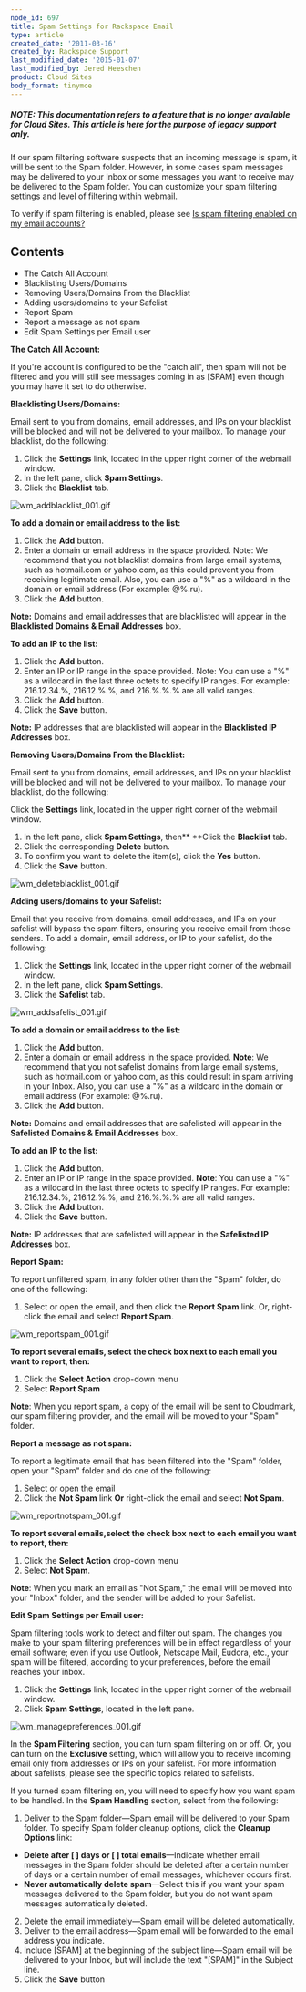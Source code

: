 ```yaml
---
node_id: 697
title: Spam Settings for Rackspace Email
type: article
created_date: '2011-03-16'
created_by: Rackspace Support
last_modified_date: '2015-01-07'
last_modified_by: Jered Heeschen
product: Cloud Sites
body_format: tinymce
---
```




##### <span>NOTE: *This documentation refers to a feature that is no longer available for Cloud Sites.  This article is here for the purpose of legacy support only.*</span>





<span><span>If our spam filtering software suspects that an incoming
message is spam, it will be sent to the Spam folder. However, in some
cases spam messages may be delivered to your Inbox or some messages you
want to receive may be delivered to the Spam folder. You can customize
your spam filtering settings and level of filtering within
webmail.</span></span>

<span><span>To verify if spam filtering is enabled, please see [Is spam
filtering enabled on my email
accounts?](/knowledge_center/index.php/Is_spam_filtering_enabled_on_my_email_accounts%3F "Is spam filtering enabled on my email accounts?")</span></span>

<div id="toctitle">

<span><span>Contents</span></span>
----------------------------------

</div>

-   <span><span><span class="toctext">The Catch All
    Account</span></span></span>
-   <span><span><span class="toctext">Blacklisting
    Users/Domains</span></span></span>
-   <span><span><span class="toctext">Removing Users/Domains From the
    Blacklist</span></span></span>
-   <span><span><span class="toctext">Adding users/domains to your
    Safelist</span></span></span>
-   <span><span><span class="toctext">Report Spam</span></span></span>
-   <span><span><span class="toctext">Report a message as not
    spam</span></span></span>
-   <span><span><span class="toctext">Edit Spam Settings per Email
    user</span></span></span>



<span><span>**The Catch All Account:**</span></span>

<span><span>If you're account is configured to be the "catch all", then
spam will not be filtered and you will still see messages coming in as
\[SPAM\] even though you may have it set to do otherwise.</span></span>

<span><span>**Blacklisting Users/Domains:**</span></span>

<span><span>Email sent to you from domains, email addresses, and IPs on
your blacklist will be blocked and will not be delivered to your
mailbox. To manage your blacklist, do the following:</span></span>

1.  <span><span>Click the **Settings** link, located in the upper right
    corner of the webmail window.</span></span>
2.  <span><span>In the left pane, click **Spam Settings**.</span></span>
3.  <span><span>Click the **Blacklist** tab.</span></span>

![wm\_addblacklist\_001.gif](http://www.rackspace.com/apps/support/media/wm_addblacklist_001.gif)

<span><span>**To add a domain or email address to the
list:**</span></span>

1.  <span><span>Click the **Add** button.</span></span>
2.  <span><span>Enter a domain or email address in the space provided.
    Note: We recommend that you not blacklist domains from large email
    systems, such as hotmail.com or yahoo.com, as this could prevent you
    from receiving legitimate email. Also, you can use a "%" as a
    wildcard in the domain or email address (For
    example: @%.ru).</span></span>
3.  <span><span>Click the **Add** button.</span></span>

<span><span>**Note:** Domains and email addresses that are blacklisted
will appear in the **Blacklisted Domains & Email
Addresses** box.</span></span>



<span><span>**To add an IP to the list:**</span></span>

1.  <span><span>Click the **Add** button.</span></span>
2.  <span><span>Enter an IP or IP range in the space provided. Note: You
    can use a "%" as a wildcard in the last three octets to specify
    IP ranges. For example: 216.12.34.%, 216.12.%.%, and 216.%.%.% are
    all valid ranges.</span></span>
3.  <span><span>Click the **Add** button.</span></span>
4.  <span>Click the **Save** button.</span>

<span><span>**Note:** IP addresses that are blacklisted will appear in
the **Blacklisted IP Addresses** box.</span></span>



<span><span>**Removing Users/Domains From the Blacklist:**</span></span>

<span><span>Email sent to you from domains, email addresses, and IPs on
your blacklist will be blocked and will not be delivered to your
mailbox. To manage your blacklist, do the following:</span></span>

<span><span>Click the **Settings** link, located in the upper right
corner of the webmail window.</span></span>

1.  <span><span>In the left pane, click **Spam Settings**,
    then** **</span></span>Click the **Blacklist** tab.
2.  <span><span>Click the corresponding **Delete** button.</span></span>
3.  <span><span>To confirm you want to delete the item(s), click
    the **Yes** button.</span></span>
4.  <span><span>Click the **Save** button.</span></span>

![wm\_deleteblacklist\_001.gif](http://www.rackspace.com/apps/support/media/wm_deleteblacklist_001.gif)

<span><span>**Adding users/domains to your Safelist:**</span></span>

<span><span>Email that you receive from domains, email addresses, and
IPs on your safelist will bypass the spam filters, ensuring you receive
email from those senders. To add a domain, email address, or IP to your
safelist, do the following:  </span></span>

1.  <span><span>Click the **Settings** link, located in the upper right
    corner of the webmail window.</span></span>
2.  <span><span>In the left pane, click **Spam Settings**.</span></span>
3.  <span><span>Click the **Safelist** tab.</span></span>

![wm\_addsafelist\_001.gif](http://www.rackspace.com/apps/support/media/wm_addsafelist_001.gif)

<span><span>**To add a domain or email address to the
list:**</span></span>

1.  <span><span>Click the **Add** button.</span></span>
2.  <span><span>Enter a domain or email address in the space provided.
    **Note**: We recommend that you not safelist domains from large
    email systems, such as hotmail.com or yahoo.com, as this could
    result in spam arriving in your Inbox. Also, you can use a "%" as a
    wildcard in the domain or email address (For
    example: @%.ru).</span></span>
3.  <span><span>Click the **Add** button.</span></span>

<span><span>**Note:** Domains and email addresses that are safelisted
will appear in the **Safelisted Domains & Email
Addresses** box. </span></span>


<span><span>**To add an IP to the list:**</span></span>

1.  <span><span>Click the **Add** button.</span></span>
2.  <span><span>Enter an IP or IP range in the space provided. **Note**:
    You can use a "%" as a wildcard in the last three octets to specify
    IP ranges. For example: 216.12.34.%, 216.12.%.%, and 216.%.%.% are
    all valid ranges.</span></span>
3.  <span><span>Click the **Add** button.</span></span>
4.  <span><span>Click the **Save** button.</span></span>

<span><span>**Note:** IP addresses that are safelisted will appear in
the **Safelisted IP Addresses** box. </span></span>



<span><span>**Report Spam:**</span></span>

<span><span>To report unfiltered spam, in any folder other than the
"Spam" folder, do one of the following:</span></span>

1.  <span><span>Select or open the email, and then click the **Report
    Spam** link. Or, right-click the email and select **Report
    Spam**.</span></span>

![wm\_reportspam\_001.gif](http://www.rackspace.com/apps/support/media/wm_reportspam_001.gif)

<span><span>**To report several emails, select the check box next to
each email you want to report, then:**</span></span>

1.  <span><span>Click the **Select Action** drop-down menu</span></span>
2.  <span><span>Select **Report Spam**</span></span>

<span><span>**Note**: When you report spam, a copy of the email will be
sent to Cloudmark, our spam filtering provider, and the email will be
moved to your "Spam" folder.</span></span>



<span><span>**Report a message as not spam:**</span></span>

<span><span>To report a legitimate email that has been filtered into the
"Spam" folder, open your "Spam" folder and do one of the
following:</span></span>

1.  <span><span>Select or open the email</span></span>
2.  <span><span>Click the **Not Spam** link **Or** right-click the email
    and select **Not Spam**</span>.</span>

![wm\_reportnotspam\_001.gif](http://www.rackspace.com/apps/support/media/wm_reportnotspam_001.gif)

<span><span>**To report several emails,select the check box next to each
email you want to report, then:**</span></span>

1.  <span><span>Click the **Select Action** drop-down menu</span></span>
2.  <span><span>Select **Not Spam**.</span></span>

<span><span>**Note**: When you mark an email as "Not Spam," the email
will be moved into your "Inbox" folder, and the sender will be added to
your Safelist.</span></span>



<span><span>**Edit Spam Settings per Email user:**</span></span>

<span><span>Spam filtering tools work to detect and filter out spam. The
changes you make to your spam filtering preferences will be in effect
regardless of your email software; even if you use Outlook, Netscape
Mail, Eudora, etc., your spam will be filtered, according to your
preferences, before the email reaches your inbox.</span></span>

1.  <span><span>Click the **Settings** link, located in the upper right
    corner of the webmail window.</span></span>
2.  <span><span>Click **Spam Settings**, located in the
    left pane.</span></span>

![wm\_managepreferences\_001.gif](http://www.rackspace.com/apps/support/media/wm_managepreferences_001.gif)

<span><span>In the **Spam Filtering** section, you can turn spam
filtering on or off. Or, you can turn on the **Exclusive** setting,
which will allow you to receive incoming email only from addresses or
IPs on your safelist. For more information about safelists, please see
the specific topics related to safelists.</span></span>

<span><span>If you turned spam filtering on, you will need to specify
how you want spam to be handled. In the **Spam Handling** section,
select from the following:</span></span>

1.  <span><span>Deliver to the Spam folder&mdash;Spam email will be delivered
    to your Spam folder. To specify Spam folder cleanup options, click
    the **Cleanup Options** link:</span></span>

-   <span><span>**Delete after \[    \] days or \[    \] total
    emails**&mdash;Indicate whether email messages in the Spam folder should
    be deleted after a certain number of days or a certain number of
    email messages, whichever occurs first.</span></span>
-   <span><span>**Never automatically delete spam**&mdash;Select this if you
    want your spam messages delivered to the Spam folder, but you do not
    want spam messages automatically deleted.</span></span>

2.  <span><span>Delete the email immediately&mdash;Spam email will be
    deleted automatically.</span></span>
3.  <span><span>Deliver to the email address&mdash;Spam email will be
    forwarded to the email address you indicate.</span></span>
4.  <span><span>Include \[SPAM\] at the beginning of the subject
    line&mdash;Spam email will be delivered to your Inbox, but will include
    the text "\[SPAM\]" in the Subject line.</span></span>
5.  <span><span>Click the **Save** button</span></span>


